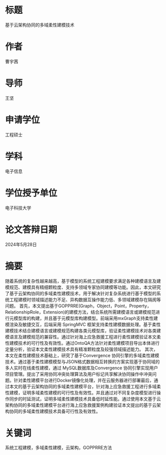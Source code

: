 # 标题

基于云架构协同的多域柔性建模技术

# 作者

曹宇茜

# 导师

王坚

# 申请学位

工程硕士

# 学科

电子信息

# 学位授予单位

电子科技大学

# 论文答辩日期

2024年5月28日

# 摘要

随着系统的复杂性越来越高，基于模型的系统工程建模要求满足各种建模语言及建模规范、建模具有精细颗粒度、支持多领域专家协同建模等功能。因此，本文研究了基于云架构协同的多域柔性建模技术，用于解决针对复杂系统进行基于模型的系统工程建模时领域描述能力不足、异构数据互操作能力低、多领域建模存在隔阂等问题。
首先，本文提出基于GOPPRRE(Graph，Object，Point，Property，RelationshipRole，Extension)的建模方法，结合系统所需建模语言或建模规范进行元模型库的构建，并且基于元模型库构建模型。前端采用mxGraph支持柔性建模渲染及敏捷交互，后端采用 SpringMVC 框架支持柔性建模数据处理。基于柔性建模技术结合建模语言或建模规范构建各类元模型库，验证柔性建模技术对各类建模语言及建模规范的兼容性。通过针对海上应急救援工程进行柔性建模验证本文柔性建模技术的可行性及有效性。通过OntoQA方法针对柔性建模项目导出本体进行定量分析，验证本文柔性建模技术具有精准颗粒度及较强领域描述能力。
其次，本文在柔性建模技术基础上，研究了基于Convergence 协同引擎的多域柔性建模技术。通过基于柔性建模模型与JSON格式数据相互转换的方案实现基于协同域的多人实时在线柔性建模，通过 MySQL数据库及Convergence 协同引擎实现用户项目管理。提出了采用协同冲突处理算法及用户标记共享解决协同操作中冲突问题。针对柔性建模平台进行Docker镜像化处理，并在云服务器进行部署最后，通过本文的基于云架构协同的多域柔性建模平台，针对海上应急救援工程进行多域柔性建模，证明多域柔性建模的可行性及有效性。并且通过对不同复杂度模型进行操作同步的时延测试，证明多域柔性建模技术具备低时延性能。通过使用本文基于云架构协同的多域柔性建模平台进行海上应急救援案例构建验证本文提出的基于云架构协同的多域柔性建模技术具备可行性及有效性。

# 关键词

系统工程建模，多域柔性建模，云架构，GOPPRRE方法
